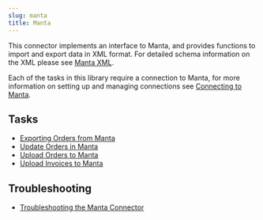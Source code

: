 ```yaml
---
slug: manta
title: Manta
---
```

This connector implements an interface to Manta, and provides functions to import and export data in XML format. For detailed schema information on the XML please see [Manta XML](manta-xml).

Each of the tasks in this library require a connection to Manta, for more information on setting up and managing connections see [Connecting to Manta](connecting-to-manta).

## Tasks
- [Exporting Orders from Manta](exporting-orders-from-manta)
- [Update Orders in Manta](update-orders-in-manta)
- [Upload Orders to Manta](upload-orders-to-manta)
- [Upload Invoices to Manta](upload-invoices-to-manta)

## Troubleshooting
- [Troubleshooting the Manta Connector](troubleshooting-the-manta-connector)